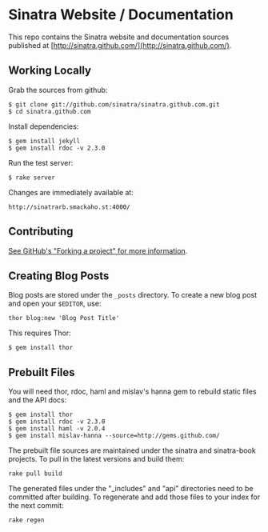 Sinatra Website / Documentation
===============================

This repo contains the Sinatra website and documentation sources published
at [http://sinatra.github.com/](http://sinatra.github.com/).

Working Locally
---------------

Grab the sources from github:

    $ git clone git://github.com/sinatra/sinatra.github.com.git
    $ cd sinatra.github.com

Install dependencies:

    $ gem install jekyll
    $ gem install rdoc -v 2.3.0

Run the test server:

    $ rake server

Changes are immediately available at:

    http://sinatrarb.smackaho.st:4000/

Contributing
------------

[See GitHub's "Forking a project" for more information](https://github.com/guides/fork-a-project-and-submit-your-modifications "Forking a project").

Creating Blog Posts
-------------------

Blog posts are stored under the `_posts` directory. To create a new blog post
and open your `$EDITOR`, use:

    thor blog:new 'Blog Post Title'

This requires Thor:

    $ gem install thor

Prebuilt Files
--------------

You will need thor, rdoc, haml and mislav's hanna gem to rebuild static files
and the API docs:

    $ gem install thor
    $ gem install rdoc -v 2.3.0
    $ gem install haml -v 2.0.4
    $ gem install mislav-hanna --source=http://gems.github.com/

The prebuilt file sources are maintained under the sinatra and sinatra-book
projects. To pull in the latest versions and build them:

    rake pull build

The generated files under the "_includes" and "api" directories need to be
committed after building. To regenerate and add those files to your index
for the next commit:

    rake regen
